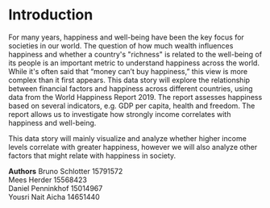 # Introduction
For many years, happiness and well-being have been the key focus for societies in our world. The question of how much wealth influences happiness and whether a country's "richness" is related to the well-being of its people is an important metric to understand happiness across the world.
While it's often said that “money can’t buy happiness,” this view is more complex than it first appears.
This data story will explore the relationship between financial factors and happiness across different countries, using data from the World Happiness Report 2019. The report assesses happiness based on several indicators, e.g. GDP per capita, health and freedom. The report allows us to investigate how strongly income correlates with happiness and well-being. 

This data story will mainly visualize and analyze whether higher income levels correlate with greater happiness, however we will also analyze other factors that might relate with happiness in society. 


**Authors** 
Bruno Schlotter 15791572 <br>
Mees Herder 15568423 <br>
Daniel Penninkhof 15014967 <br>
Yousri Nait Aicha 14651440 <br>